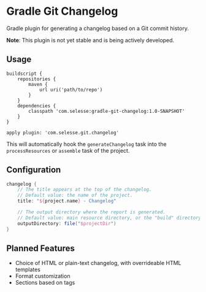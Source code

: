 # Gradle Git Changelog

Gradle plugin for generating a changelog based on a Git commit history.

**Note**: This plugin is not yet stable and is being actively developed.

## Usage

```
buildscript {
    repositories {
        maven {
            url uri('path/to/repo')
        }
    }
    dependencies {
        classpath 'com.selesse:gradle-git-changelog:1.0-SNAPSHOT'
    }
}

apply plugin: 'com.selesse.git.changelog'
```

This will automatically hook the `generateChangelog` task into the
`processResources` or `assemble` task of the project.

## Configuration

```groovy
changelog {
    // The title appears at the top of the changelog.
    // Default value: the name of the project.
    title: "${project.name} - Changelog"

    // The output directory where the report is generated.
    // Default value: main resource directory, or the "build" directory
    outputDirectory: file("$projectDir")
}
```

## Planned Features

* Choice of HTML or plain-text changelog, with overrideable HTML templates
* Format customization
* Sections based on tags
